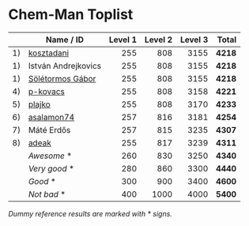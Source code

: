 # Chem-Man Toplist

|    | Name / ID                                     | Level 1 | Level 2 | Level 3 |    Total |
|---:|-----------------------------------------------|--------:|--------:|--------:|---------:|
| 1) | [kosztadani](https://github.com/kosztadani)   |     255 |     808 |    3155 | **4218** |
| 1) | István Andrejkovics                           |     255 |     808 |    3155 | **4218** |
| 1) | [Sölétormos Gábor](https://github.com/g4s9)   |     255 |     808 |    3155 | **4218** |
| 4) | [p-kovacs](https://github.com/p-kovacs)       |     255 |     808 |    3158 | **4221** |
| 5) | [plajko](https://github.com/plajko)           |     255 |     808 |    3170 | **4233** |
| 6) | [asalamon74](https://github.com/asalamon74/)  |     257 |     816 |    3181 | **4254** |
| 7) | Máté Erdős                                    |     257 |     815 |    3235 | **4307** |
| 8) | [adeak](https://github.com/adeak/)            |     255 |     817 |    3239 | **4311** |
|    | _Awesome_ *                                   |     260 |     830 |    3250 | **4340** |
|    | _Very good_ *                                 |     280 |     860 |    3300 | **4440** |
|    | _Good_ *                                      |     300 |     900 |    3400 | **4600** |
|    | _Not bad_ *                                   |     400 |    1000 |    4000 | **5400** |

_Dummy reference results are marked with * signs._
